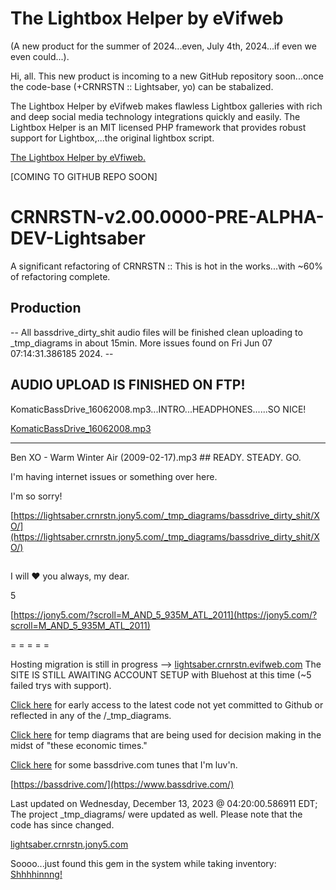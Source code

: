 # The Lightbox Helper by eVifweb 

(A new product for the summer of 2024...even, July 4th, 2024...if even we even could...).

Hi, all.  This new product is incoming to a new GitHub repository soon...once the code-base (+CRNRSTN :: Lightsaber, yo) can be stabalized.

The Lightbox Helper by eVifweb makes flawless Lightbox galleries with rich and deep social media technology integrations quickly and easily. The Lightbox Helper is an MIT licensed PHP framework that provides robust support for Lightbox,...the original lightbox script.

[The Lightbox Helper by eVfiweb.](https://lightbox-helper.evifweb.jony5.com)

[COMING TO GITHUB REPO SOON]
#

# CRNRSTN-v2.00.0000-PRE-ALPHA-DEV-Lightsaber
A significant refactoring of CRNRSTN :: This is hot in the works...with ~60% of refactoring complete.



## Production

-- All bassdrive_dirty_shit audio files will be finished clean uploading to _tmp_diagrams in about 15min. More issues found on Fri Jun 07 07:14:31.386185 2024. --

## AUDIO UPLOAD IS FINISHED ON FTP! 

KomaticBassDrive_16062008.mp3...INTRO...HEADPHONES......SO NICE!

[KomaticBassDrive_16062008.mp3](https://lightsaber.crnrstn.jony5.com/_tmp_diagrams/bassdrive_dirty_shit/KomaticBassDrive_16062008.mp3)

----


Ben XO - Warm Winter Air (2009-02-17).mp3 ## READY. STEADY. GO.

I'm having internet issues or something over here. 


I'm so sorry!

[https://lightsaber.crnrstn.jony5.com/_tmp_diagrams/bassdrive_dirty_shit/XO/](https://lightsaber.crnrstn.jony5.com/_tmp_diagrams/bassdrive_dirty_shit/XO/)

##

I will ❤ you always, my dear. 

5

[https://jony5.com/?scroll=M_AND_5_935M_ATL_2011](https://jony5.com/?scroll=M_AND_5_935M_ATL_2011)

= = = = =

Hosting migration is still in progress --> [lightsaber.crnrstn.evifweb.com](http://lightsaber.crnrstn.evifweb.com/) 
The SITE IS STILL AWAITING ACCOUNT SETUP with Bluehost at this time (~5 failed trys with support). 

[Click here](https://lightsaber.crnrstn.jony5.com/_tmp_diagrams/_latest_code_not_released/) for early access to the latest code not yet committed to Github or reflected in any of the /_tmp_diagrams.

[Click here](https://lightsaber.crnrstn.jony5.com/_tmp_diagrams/) for temp diagrams that are being used for decision making in the midst of "these economic times."

[Click here](https://lightsaber.crnrstn.jony5.com/_tmp_diagrams/bassdrive_dirty_shit/) for some bassdrive.com tunes that I'm luv'n.

[https://bassdrive.com/](https://www.bassdrive.com/)

Last updated on Wednesday, December 13, 2023 @ 04:20:00.586911 EDT; The project _tmp_diagrams/ were updated as well. Please note that the code has since changed.

[lightsaber.crnrstn.jony5.com](http://lightsaber.crnrstn.jony5.com/)


Soooo...just found this gem in the system while taking inventory:
[Shhhhinnng!](https://lightsaber.crnrstn.jony5.com/_crnrstn/ui/js/_lib/frameworks/script.aculo.us/1.9.0/test/functional/sword.mp3)
